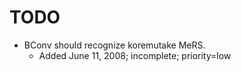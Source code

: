 # TODO

* BConv should recognize koremutake MeRS.
  * Added June 11, 2008; incomplete; priority=low
